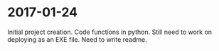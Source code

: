 # 2017-01-24
Initial project creation.
Code functions in python. Still need to work on deploying as an EXE file.
Need to write readme.
